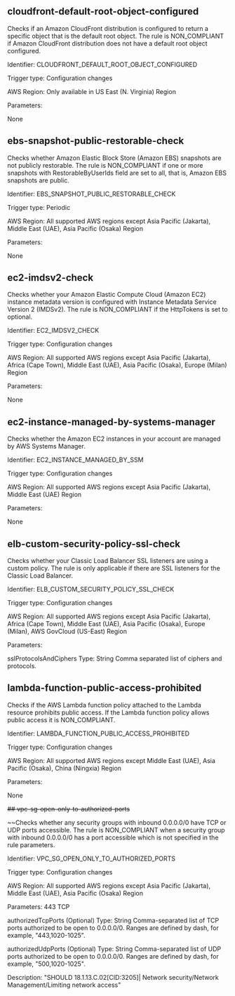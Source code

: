 ## cloudfront-default-root-object-configured

Checks if an Amazon CloudFront distribution is configured to return a specific object that is the default root object. The rule is NON_COMPLIANT if Amazon CloudFront distribution does not have a default root object configured.

Identifier: CLOUDFRONT_DEFAULT_ROOT_OBJECT_CONFIGURED

Trigger type: Configuration changes

AWS Region: Only available in US East (N. Virginia) Region

Parameters:

None


## ebs-snapshot-public-restorable-check

Checks whether Amazon Elastic Block Store (Amazon EBS) snapshots are not publicly restorable. The rule is NON_COMPLIANT if one or more snapshots with RestorableByUserIds field are set to all, that is, Amazon EBS snapshots are public.

Identifier: EBS_SNAPSHOT_PUBLIC_RESTORABLE_CHECK

Trigger type: Periodic

AWS Region: All supported AWS regions except Asia Pacific (Jakarta), Middle East (UAE), Asia Pacific (Osaka) Region

Parameters:

None

## ec2-imdsv2-check

Checks whether your Amazon Elastic Compute Cloud (Amazon EC2) instance metadata version is configured with Instance Metadata Service Version 2 (IMDSv2). The rule is NON_COMPLIANT if the HttpTokens is set to optional.

Identifier: EC2_IMDSV2_CHECK

Trigger type: Configuration changes

AWS Region: All supported AWS regions except Asia Pacific (Jakarta), Africa (Cape Town), Middle East (UAE), Asia Pacific (Osaka), Europe (Milan) Region

Parameters:

None

## ec2-instance-managed-by-systems-manager

Checks whether the Amazon EC2 instances in your account are managed by AWS Systems Manager.

Identifier: EC2_INSTANCE_MANAGED_BY_SSM

Trigger type: Configuration changes

AWS Region: All supported AWS regions except Asia Pacific (Jakarta), Middle East (UAE) Region

Parameters:

None

## elb-custom-security-policy-ssl-check

Checks whether your Classic Load Balancer SSL listeners are using a custom policy. The rule is only applicable if there are SSL listeners for the Classic Load Balancer.

Identifier: ELB_CUSTOM_SECURITY_POLICY_SSL_CHECK

Trigger type: Configuration changes

AWS Region: All supported AWS regions except Asia Pacific (Jakarta), Africa (Cape Town), Middle East (UAE), Asia Pacific (Osaka), Europe (Milan), AWS GovCloud (US-East) Region

Parameters:

sslProtocolsAndCiphers
Type: String
Comma separated list of ciphers and protocols.


## lambda-function-public-access-prohibited

Checks if the AWS Lambda function policy attached to the Lambda resource prohibits public access. If the Lambda function policy allows public access it is NON_COMPLIANT.

Identifier: LAMBDA_FUNCTION_PUBLIC_ACCESS_PROHIBITED

Trigger type: Configuration changes

AWS Region: All supported AWS regions except Middle East (UAE), Asia Pacific (Osaka), China (Ningxia) Region

Parameters:

None


~~## vpc-sg-open-only-to-authorized-ports~~


~~Checks whether any security groups with inbound 0.0.0.0/0 have TCP or UDP ports accessible. The rule is NON_COMPLIANT when a security group with inbound 0.0.0.0/0 has a port accessible which is not specified in the rule parameters.

Identifier: VPC_SG_OPEN_ONLY_TO_AUTHORIZED_PORTS

Trigger type: Configuration changes

AWS Region: All supported AWS regions except Asia Pacific (Jakarta), Middle East (UAE), Asia Pacific (Osaka) Region

Parameters: 443 TCP

authorizedTcpPorts (Optional)
Type: String
Comma-separated list of TCP ports authorized to be open to 0.0.0.0/0. Ranges are defined by dash, for example, "443,1020-1025".

authorizedUdpPorts (Optional)
Type: String
Comma-separated list of UDP ports authorized to be open to 0.0.0.0/0. Ranges are defined by dash, for example, "500,1020-1025".

Description: "SHOULD 18.1.13.C.02[CID:3205]| Network security/Network Management/Limiting network access"